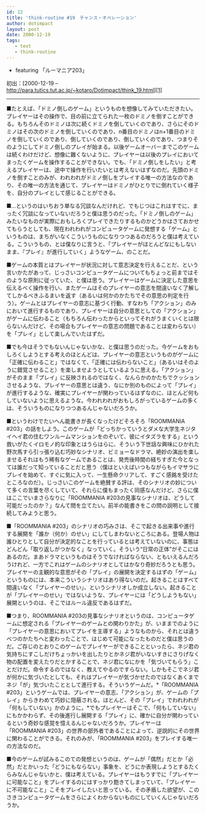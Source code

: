 ```yaml
---
id: 22
title: 'think-routine #19　チャンス・オペレーション'
author: dotimpact
layout: post
date: 2000-12-19
tags:
   - text
   - think-routine
---
```

  * featuring 「ルーマニア203」

初出：[2000-12-19 &#8211; http://para.tutics.tut.ac.jp/~kotaro/Dotimpact/think_19.html][1]

<!--more-->

* * *

■たとえば、「ドミノ倒しのゲーム」というものを想像してみていただきたい。プレイヤーはその操作で、目の前に立てられた一枚のドミノを倒すことができる。もちろんそのドミノは次に続くドミノを倒していくのであり、さらにそのドミノはその次のドミノを倒していくのであり、n番目のドミノはn+1番目のドミノを倒していくのであり、倒していくのであり、倒していくのであり、つまりそのようにしてドミノ倒しのプレイが始まる。以後ゲームオーバーまでこのゲームは続くわけだけど、想像に難くないように、プレイヤーは以後のプレイにおいてまったくゲームを操作することができない。でも、「ドミノ倒しをしたい」と考えるプレイヤーは、途中で操作を行いたいとは考えないはずなのだ。先頭のドミノを倒すことのみが、われわれがドミノ倒しをプレイする唯一の方法なのであり、その唯一の方法を通じて、プレイヤーはドミノがひとりでに倒れていく様子を、自分のプレイとして感じることができる。

■…というのはいちおう単なる冗談なんだけれど、でもじつはこれはすでに、まったく冗談になっていないだろうと僕は思うのだった。「ドミノ倒しのゲーム」みたいなものが実際におもしろくプレイできたりするものかどうかはさておかせてもらうとしても、現在われわれがコンピュータゲームに発想する「ゲーム」というものは、まちがいなくこういうものになりつつあるのだろうと僕は考えている。こういうもの、とは僕なりに言うと、「プレイヤーがほとんどなにもしないまま、『プレイ』が進行していく」ようなゲーム、のことだ。

■ゲームの本質とはプレイヤーが状況に対して意志決定を行えることだ、という言いかたがあって、じっさいコンピュータゲームについてもちょっと前まではそのような原則に従っていた、と僕は思う。プレイヤーはゲームに決定した意思を伝えるべく操作を行い、またゲームはそのプレイヤーの意志を間違いなく了解してしかるべきふるまいを返す（あるいは何かのかたちでその意思の判定を行う）。ゲームとはプレイヤーの意志に基づく行動、すなわち「アクション」のみにおいて進行するものであり、プレイヤーは自分の意思としての「アクション」がゲームに伝わること（もちろん伝わったからといってそれがうまくいくとは限らないんだけど、その場合もプレイヤーの意志の問題であることは変わらない）を「プレイ」として楽しんでいたはずだ。

■でも今はそうでもないんじゃないかな、と僕は思うのだった。今ゲームをおもしろくしようとする考えのほとんどは、プレイヤーの意志というものがゲームに「正確に伝わること」ではなくて、「正確には伝わらないこと」（あるいはそのように錯覚させること）を楽しませようとしているように思える。「アクション」がそのまま「プレイ」に反映されるのではなく、なんらかのかたちでクッションさせるような、プレイヤーの意思とは違う、なにか別のものによって「プレイ」が進行するような、確実にプレイヤーが関わっているはずなのに、ほとんど何もしていないように思えるような。今われわれがおもしろがっているゲームの多くは、そういうものになりつつあるんじゃないだろうか。

■というわけでたいへん能書きが長くなったけどそろそろ「ROOMMANIA #203」の話をしよう。このゲームが「どっちかっていうとダメな大学生ネジタイヘイ君の住むワンルームマンションをのぞいて、彼にイタズラをする」という救いがたくイロモノ的な印象とはうらはらに、そういう下世話な興味にひかれた野次馬すら引っ張り込む巧妙なシナリオ、ビミョーなドラマ、絶妙の演出を楽しませるそれはもう稀有なゲームであることは、発売後時間の経ちすぎた今となっては誰だって知っていることだと思う（僕はといえばいつもながらもイマサラにプレイを始めて、すぐに気に入って、一生懸命クリアして、すごく感銘を受けたところなのだ）。じっさいこのゲームを絶賛する評は、そのシナリオの妙について多くの言葉を尽くしていて、それらに僕もまったく同感なんだけど、さらに僕はここでいまさらなりに「ROOMMANIA #203の見事なシナリオは、どうして可能だったのか？」なんて問を立てたい。前半の能書きをこの問の説明として接続してみようと思う。

■「ROOMMANIA #203」のシナリオの巧みさは、そこで起きる出来事や進行する展開を「誰か（何か）のせい」にしてしまわないところにある。登場人物は誰ひとりとして自分が決定的なことを行っているとは考えていないのに、事態はどんどん「取り返しがつかなく」なっていく。そういう“日常の正体”がそこにはあるのだ。まあドラマというものはそうでなければならない、ともいえるんだろうけれど、一方でこれはゲームのシナリオとしてはかなり奇妙だろうとも思う。プレイヤーの主観的な意思がその「プレイ」の展開を決定するはずの「ゲーム」というものには、本来こういうシナリオはあり得ないのだ。起きることはすべて間違いなく「プレイヤーのせい」、というシナリオしか成立しない。起きることが「プレイヤーのせい」ではないような、プレイヤーには「どうしようもない」展開というのは、そこではルール違反であるはずだ。

■つまり、ROOMMANIA #203の見事なシナリオというのは、コンピュータゲームに想定される「プレイヤーのゲームとの関わりかた」が、いままでのように「プレイヤーの意思においてプレイを主導する」ようなものから、それとは違うべつのかたちへと変わったことで、はじめて可能になったものだと僕は思うのだ。ご存じのとおりこのゲームでプレイヤーができることといったら、ネジ君の気持ちにすこしだけちょっかいを出したりとかネジ君がいないすきにさりげなく物の配置を変えたりだとかすることで、ネジ君になにかを「気づいてもらう」ことだけだ。命令するのではなく、教えてやるのですらない。しかもそこでネジ君が何かに気づいたとしても、それはプレイヤーが気づかせたのではなくあくまでネジ「が」気づいたこととして進行する。そういうゲームだ。*「ROOMMANIA #203」というゲームでは、プレイヤーの意志、「アクション」が、ゲームの「プレイ」からきわめて巧妙に隠蔽される。ほとんど、その「プレイ」でわれわれが「何もしていない」かのように。*でもプレイヤーはそこで、「何もしていない」にもかかわらず、その後進行し展開する「プレイ」に、確かに自分が関わっているという奇妙な感覚を憶えるんじゃないだろうか。プレイヤーは「ROOMMANIA #203」の世界の部外者であることによって、逆説的にその世界に関わることができる。それのみが、「ROOMMANIA #203」をプレイする唯一の方法なのだ。

■今のゲームが試みるこのての発想というのは、ゲームが「偶然」だとか「必然」だとかいった「どうにもならない」事象を、どうにか表現しようとするたくらみなんじゃないかと、僕は考えている。プレイヤーはもうすでに「プレイヤーに可能なこと」をプレイするのにはすっかり飽きてしまっていて、「プレイヤーに不可能なこと」こそをプレイしたいと思っている。その矛盾した欲望が、このさきコンピュータゲームをさらによくわからないものにしていくんじゃないだろうか。

 [1]: http://web.archive.org/web/*/http://para.tutics.tut.ac.jp/~kotaro/Dotimpact/think_19.html
